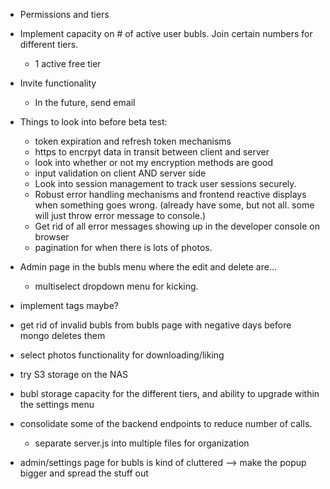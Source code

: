 - Permissions and tiers 

- Implement capacity on # of active user bubls. Join certain numbers for different tiers.
    - 1 active free tier

- Invite functionality
    - In the future, send email

- Things to look into before beta test:
    - token expiration and refresh token mechanisms
    - https to encrpyt data in transit between client and server
    - look into whether or not my encryption methods are good
    - input validation on client AND server side
    - Look into session management to track user sessions securely. 
    - Robust error handling mechanisms and frontend reactive displays when something goes wrong. (already have some, but not all. some will just throw error message to console.)
    - Get rid of all error messages showing up in the developer console on browser
    - pagination for when there is lots of photos.

- Admin page in the bubls menu where the edit and delete are...
    - multiselect dropdown menu for kicking.

- implement tags maybe?

- get rid of invalid bubls from bubls page with negative days before mongo deletes them

- select photos functionality for downloading/liking

- try S3 storage on the NAS 

- bubl storage capacity for the different tiers, and ability to upgrade within the settings menu

- consolidate some of the backend endpoints to reduce number of calls. 
    - separate server.js into multiple files for organization

- admin/settings page for bubls is kind of cluttered --> make the popup bigger and spread the stuff out